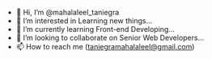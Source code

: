 - 👋 Hi, I’m @mahalaleel_taniegra
- 👀 I’m interested in Learning new things...
- 🌱 I’m currently learning Front-end Developing...
- 💞️ I’m looking to collaborate on Senior Web Developers...
- 📫 How to reach me (taniegramahalaleel@gmail.com)

<!---
taniegramahalaleel/taniegramahalaleel is a ✨ special ✨ repository because its `README.md` (this file) appears on your GitHub profile.
You can click the Preview link to take a look at your changes.
--->
